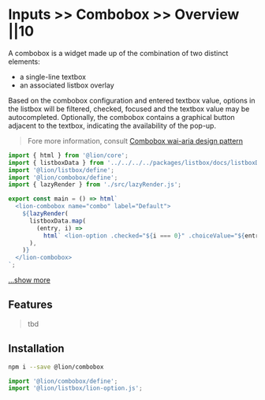 # Inputs >> Combobox >> Overview ||10

A combobox is a widget made up of the combination of two distinct elements:

- a single-line textbox
- an associated listbox overlay

Based on the combobox configuration and entered textbox value, options in the listbox will be
filtered, checked, focused and the textbox value may be autocompleted.
Optionally, the combobox contains a graphical button adjacent to the textbox, indicating the
availability of the pop-up.

> Fore more information, consult [Combobox wai-aria design pattern](https://www.w3.org/TR/wai-aria-practices/#combobox)

```js script
import { html } from '@lion/core';
import { listboxData } from '../../../../packages/listbox/docs/listboxData.js';
import '@lion/listbox/define';
import '@lion/combobox/define';
import { lazyRender } from './src/lazyRender.js';
```

```js preview-story
export const main = () => html`
  <lion-combobox name="combo" label="Default">
    ${lazyRender(
      listboxData.map(
        (entry, i) =>
          html` <lion-option .checked="${i === 0}" .choiceValue="${entry}">${entry}</lion-option> `,
      ),
    )}
  </lion-combobox>
`;
```

[...show more](https://github.com/ing-bank/lion/blob/8a322836ce238bd09d6c73f1a947d130e01cb697/docs/components/inputs/combobox/examples.md)

## Features

> tbd

## Installation

```bash
npm i --save @lion/combobox
```

```js
import '@lion/combobox/define';
import '@lion/listbox/lion-option.js';
```
